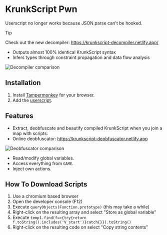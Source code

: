 # KrunkScript Pwn

Userscript no longer works because JSON.parse can't be hooked.

> [!TIP]
> Check out the new decompiler: <https://krunkscript-decompiler.netlify.app/>
>
> - Outputs almost 100% identical KrunkScript syntax
> - Infers types through constraint propagation and data flow analysis
>
> ![Decompiler comparison](https://github.com/user-attachments/assets/8fe59fe0-e507-44d7-8fcb-8988bbfcd4db)

## Installation

1. Install [Tampermonkey](http://www.tampermonkey.net) for your browser.
2. Add the [userscript](https://github.com/j4k0xb/krunkscript-pwn/raw/master/script.user.js).

## Features

- Extract, deobfuscate and beautify compiled KrunkScript when you join a map with scripts.
- Online deobfuscator: <https://krunkscript-deobfuscator.netlify.app>

![Deobfuscator comparison](https://user-images.githubusercontent.com/55899582/188747147-44ee146f-7d93-4920-996d-3972bd1cb8ef.png)

- Read/modify global variables.
- Access everything from `GAME`.
- Inject own actions.

## How To Download Scripts

1. Use a chromium based browser
2. Open the developer console (F12)
3. Execute `queryObjects(Function.prototype)` (this may take a while)
4. Right-click on the resulting array and select "Store as global variable"
5. Execute `temp1.find(f=>{try{return f.toString().includes('V_start')}catch{}}).toString()`
6. Right-click on the resulting code on select "Copy string contents"

